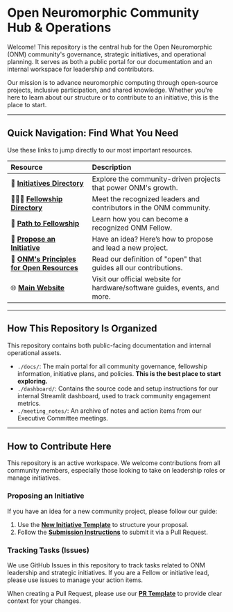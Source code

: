# Open Neuromorphic Community Hub & Operations

Welcome! This repository is the central hub for the Open Neuromorphic (ONM) community's governance, strategic initiatives, and operational planning. It serves as both a public portal for our documentation and an internal workspace for leadership and contributors.

Our mission is to advance neuromorphic computing through open-source projects, inclusive participation, and shared knowledge. Whether you're here to learn about our structure or to contribute to an initiative, this is the place to start.

---

## Quick Navigation: Find What You Need

Use these links to jump directly to our most important resources.

| Resource                                                                             | Description |
|:-------------------------------------------------------------------------------------| :--- |
| 🚀 **[Initiatives Directory](./docs/initiatives/README.md)**                         | Explore the community-driven projects that power ONM's growth. |
| 🧑‍🤝‍🧑 **[Fellowship Directory](./docs/fellowship/fellowship_directory.md)**       | Meet the recognized leaders and contributors in the ONM community. |
| 🌱 **[Path to Fellowship](./docs/fellowship/path_to_fellowship.md)**                 | Learn how you can become a recognized ONM Fellow. |
| 📝 **[Propose an Initiative](./docs/initiatives/submit_initiative_instructions.md)** | Have an idea? Here’s how to propose and lead a new project. |
| 📜 **[ONM's Principles for Open Resources](./docs/policies/open-definition.md)**     | Read our definition of "open" that guides all our contributions. |
| 🌐 **[Main Website](https://open-neuromorphic.org)**                                 | Visit our official website for hardware/software guides, events, and more. |

---

## How This Repository Is Organized

This repository contains both public-facing documentation and internal operational assets.

-   `./docs/`: The main portal for all community governance, fellowship information, initiative plans, and policies. **This is the best place to start exploring.**
-   `./dashboard/`: Contains the source code and setup instructions for our internal Streamlit dashboard, used to track community engagement metrics.
-   `./meeting_notes/`: An archive of notes and action items from our Executive Committee meetings.

---

## How to Contribute Here

This repository is an active workspace. We welcome contributions from all community members, especially those looking to take on leadership roles or manage initiatives.

### Proposing an Initiative
If you have an idea for a new community project, please follow our guide:
1.  Use the **[New Initiative Template](./docs/initiatives/new_initiative_template.md)** to structure your proposal.
2.  Follow the **[Submission Instructions](./docs/initiatives/submit_initiative_instructions.md)** to submit it via a Pull Request.

### Tracking Tasks (Issues)
We use GitHub Issues in this repository to track tasks related to ONM leadership and strategic initiatives. If you are a Fellow or initiative lead, please use issues to manage your action items.

When creating a Pull Request, please use our **[PR Template](./.github/PULL_REQUEST_TEMPLATE.md)** to provide clear context for your changes.
